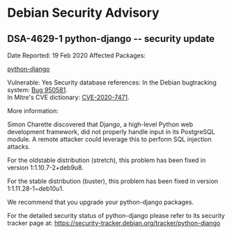 
Debian Security Advisory
========================


DSA-4629-1 python-django -- security update
-------------------------------------------



Date Reported:
19 Feb 2020
Affected Packages:

[python-django](https://packages.debian.org/src:python-django)

Vulnerable:
Yes
Security database references:
In the Debian bugtracking system: [Bug 950581](https://bugs.debian.org/cgi-bin/bugreport.cgi?bug=950581).  
In Mitre's CVE dictionary: [CVE-2020-7471](https://security-tracker.debian.org/tracker/CVE-2020-7471).  

More information:

Simon Charette discovered that Django, a high-level Python web
development framework, did not properly handle input in its PostgreSQL
module. A remote attacker could leverage this to perform SQL injection
attacks.


For the oldstable distribution (stretch), this problem has been fixed
in version 1:1.10.7-2+deb9u8.


For the stable distribution (buster), this problem has been fixed in
version 1:1.11.28-1~deb10u1.


We recommend that you upgrade your python-django packages.


For the detailed security status of python-django please refer to
its security tracker page at:
<https://security-tracker.debian.org/tracker/python-django>





